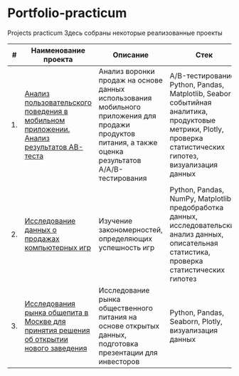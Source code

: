 # Portfolio-practicum
Projects practicum
Здесь собраны некоторые реализованные проекты

| #    | Наименование проекта                | Описание                                                     | Стек                                                         |
| ---- | ------------------------------------------------------------ | ------------------------------------------------------------ | ------------------------------------------------------------ |
| 1.   | [Анализ пользовательского поведения в мобильном приложении. Анализ результатов АВ-теста](https://github.com/AnastasiaPros/Portfolio-practicum/tree/main/Анализ%20пользовательского%20поведения%20в%20мобильном%20приложении.%20Анализ%20результатов%20АВ-теста) | Анализ воронки продаж на основе данных использования мобильного приложения для продажи продуктов питания, а также оценка результатов A/A/B-тестирования  | A/B-тестирование, Python, Pandas, Matplotlib, Seaborn, событийная аналитика, продуктовые метрики, Plotly, проверка статистических гипотез, визуализация данных      |
| 2.   | [Исследование данных о продажах компьютерных игр](https://github.com/AnastasiaPros/Portfolio-practicum/tree/main/Исследование%20данных%20о%20продажах%20компьютерных%20игр) | Изучение закономерностей, определяющих успешность игр | Python, Pandas, NumPy, Matplotlib, предобработка данных, исследовательский анализ данных, описательная статистика, проверка статистических гипотез |
| 3.   | [Исследования рынка общепита в Москве для принятия решения об открытии нового заведения](https://github.com/AnastasiaPros/Portfolio-practicum/tree/main/Исследования%20рынка%20общепита%20в%20Москве%20для%20принятия%20решения%20об%20открытии%20нового%20заведения) | Исследование рынка общественного питания на основе открытых данных, подготовка презентации для инвесторов            | Python, Pandas, Seaborn, Plotly, визуализация данных |
